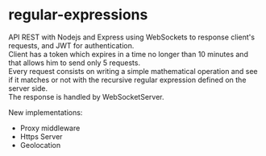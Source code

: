 # regular-expressions
API REST with Nodejs and Express using WebSockets to response client's requests, and JWT for authentication.   
Client has a token which expires in a time no longer than 10 minutes and that allows him to send only 5 requests.    
Every request consists on writing a simple mathematical operation and see if it matches or not with the recursive regular expression defined on the server side.    
The response is handled by WebSocketServer.  
  
New implementations:
- Proxy middleware
- Https Server
- Geolocation
